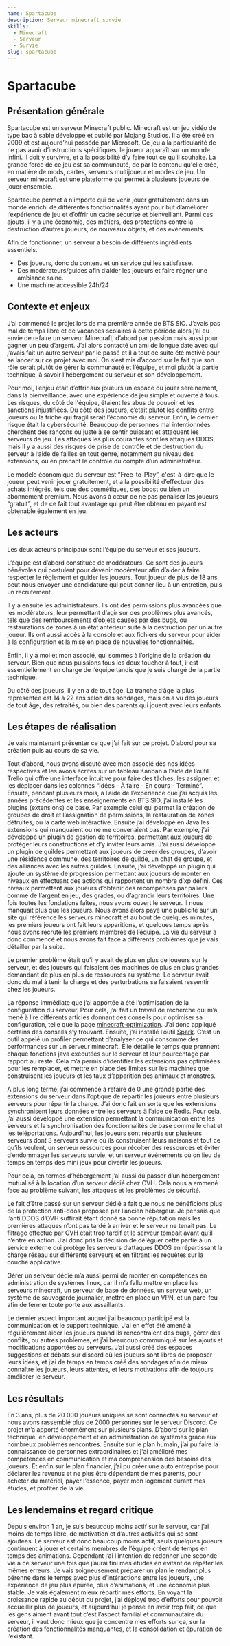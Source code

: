 ```yaml
---
name: Spartacube
description: Serveur minecraft survie
skills:
  - Minecraft
  - Serveur
  - Survie
slug: spartacube
---
```


# Spartacube

## Présentation générale

Spartacube est un serveur Minecraft public. Minecraft est un jeu vidéo de type bac à sable développé et publié par Mojang Studios. Il a été créé en 2009 et est aujourd’hui possédé par Microsoft. Ce jeu a la particularité de ne pas avoir d’instructions spécifiques, le joueur apparaît sur un monde infini. Il doit y survivre, et a la possibilité d’y faire tout ce qu’il souhaite. La grande force de ce jeu est sa communauté, de par le contenu qu'elle crée, en matière de mods, cartes, serveurs multijoueur et modes de jeu. Un serveur minecraft est une plateforme qui permet à plusieurs joueurs de jouer ensemble.

Spartacube permet à n’importe qui de venir jouer gratuitement dans un monde enrichi de différentes fonctionnalités ayant pour but d’améliorer l’expérience de jeu et d’offrir un cadre sécurisé et bienveillant. Parmi ces ajouts, il y a une économie, des métiers, des protections contre la destruction d’autres joueurs, de nouveaux objets, et des événements.

Afin de fonctionner, un serveur a besoin de différents ingrédients essentiels.

- Des joueurs, donc du contenu et un service qui les satisfasse.
- Des modérateurs/guides afin d’aider les joueurs et faire régner une ambiance saine.
- Une machine accessible 24h/24

## Contexte et enjeux

J’ai commencé le projet lors de ma première année de BTS SIO. J’avais pas mal de temps libre et de vacances scolaires à cette période alors j’ai eu envie de refaire un serveur Minecraft, d’abord par passion mais aussi pour gagner un peu d’argent. J’ai alors contacté un ami de longue date avec qui j’avais fait un autre serveur par le passé et il a tout de suite été motivé pour se lancer sur ce projet avec moi. On s’est mis d’accord sur le fait que son rôle serait plutôt de gérer la communauté et l’équipe, et moi plutôt la partie technique, à savoir l’hébergement du serveur et son développement.

Pour moi, l’enjeu était d’offrir aux joueurs un espace où jouer sereinement, dans la bienveillance, avec une expérience de jeu simple et ouverte à tous. Les risques, du côté de l'équipe, étaient les abus de pouvoir et les sanctions injustifiées. Du côté des joueurs, c’était plutôt les conflits entre joueurs ou la triche qui fragiliserait l’économie du serveur. Enfin, le dernier risque était la cybersécurité. Beaucoup de personnes mal intentionnées cherchent des rançons ou juste à se sentir puissant et attaquent les serveurs de jeu. Les attaques les plus courantes sont les attaques DDOS, mais il y a aussi des risques de prise de contrôle et de destruction du serveur à l’aide de failles en tout genre, notamment au niveau des extensions, ou en prenant le contrôle du compte d’un administrateur.

Le modèle économique du serveur est “Free-to-Play”, c'est-à-dire que le joueur peut venir jouer gratuitement, et a la possibilité d’effectuer des achats intégrés, tels que des cosmétiques, des boost ou bien un abonnement premium. Nous avons à cœur de ne pas pénaliser les joueurs “gratuit”, et de ce fait tout avantage qui peut être obtenu en payant est obtenable également en jeu.

## Les acteurs

Les deux acteurs principaux sont l’équipe du serveur et ses joueurs. 

L’équipe est d’abord constituée de modérateurs. Ce sont des joueurs bénévoles qui postulent pour devenir modérateur afin d’aider à faire respecter le règlement et guider les joueurs. Tout joueur de plus de 18 ans peut nous envoyer une candidature qui peut donner lieu à un entretien, puis un recrutement.

Il y a ensuite les administrateurs. Ils ont des permissions plus avancées que les modérateurs, leur permettant d’agir sur des problèmes plus avancés, tels que des remboursements d’objets causés par des bugs, ou restaurations de zones à un état antérieur suite à la destruction par un autre joueur. Ils ont aussi accès à la console et aux fichiers du serveur pour aider à la configuration et la mise en place de nouvelles fonctionnalités.

Enfin, il y a moi et mon associé, qui sommes à l’origine de la création du serveur. Bien que nous puissions tous les deux toucher à tout, il est essentiellement en charge de l’équipe tandis que je suis chargé de la partie technique.

Du côté des joueurs, il y en a de tout âge. La tranche d’âge la plus représentée est 14 à 22 ans selon des sondages, mais on a vu des joueurs de tout âge, des retraités, ou bien des parents qui jouent avec leurs enfants.

## Les étapes de réalisation

Je vais maintenant présenter ce que j’ai fait sur ce projet. D’abord pour sa création puis au cours de sa vie.

Tout d’abord, nous avons discuté avec mon associé des nos idées respectives et les avons écrites sur un tableau Kanban à l’aide de l’outil Trello qui offre une interface intuitive pour faire des tâches, les assigner, et les déplacer dans les colonnes “Idées - À faire - En cours - Terminé”. Ensuite, pendant plusieurs mois, à l’aide de l’expérience que j’ai acquis les années précédentes et les enseignements en BTS SIO, j’ai installé les plugins (extensions) de base. Par exemple celui qui permet la création de groupes de droit et l’assignation de permissions, la restauration de zones détruites, ou la carte web intéractive. Ensuite j’ai développé en Java les extensions qui manquaient ou ne me convenaient pas. Par exemple, j’ai développé un plugin de gestion de territoires, permettant aux joueurs de protéger leurs constructions et d’y inviter leurs amis. J’ai aussi développé un plugin de guildes permettant aux joueurs de créer des groupes, d’avoir une résidence commune, des territoires de guilde, un chat de groupe, et des alliances avec les autres guildes. Ensuite, j’ai développé un plugin qui ajoute un système de progression permettant aux joueurs de monter en niveaux en effectuant des actions qui rapportent un nombre d’xp défini. Ces niveaux permettent aux joueurs d’obtenir des récompenses par paliers comme de l’argent en jeu, des grades, ou d’agrandir leurs territoires. Une fois toutes les fondations faîtes, nous avons ouvert le serveur. Il nous manquait plus que les joueurs. Nous avons alors payé une publicité sur un site qui référence les serveurs minecraft et au bout de quelques minutes, les premiers joueurs ont fait leurs apparitions, et quelques temps après nous avons recruté les premiers membres de l’équipe. La vie du serveur a donc commencé et nous avons fait face à différents problèmes que je vais détailler par la suite.

Le premier problème était qu’il y avait de plus en plus de joueurs sur le serveur, et des joueurs qui faisaient des machines de plus en plus grandes demandant de plus en plus de ressources au système. Le serveur avait donc du mal à tenir la charge et des perturbations se faisaient ressentir chez les joueurs.

La réponse immédiate que j’ai apportée a été l’optimisation de la configuration du serveur. Pour cela, j’ai fait un travail de recherche qui m’a mené à lire différents articles donnant des conseils pour optimiser sa configuration, telle que la page [minecraft-optimization](https://github.com/YouHaveTrouble/minecraft-optimization). J’ai donc appliqué certains des conseils s’y trouvant. Ensuite, j’ai installé l’outil [Spark](https://spark.lucko.me/). C’est un outil appelé un profiler permettant d’analyser ce qui consomme des performances sur un serveur minecraft. Elle détaille le temps que prennent chaque fonctions java exécutées sur le serveur et leur pourcentage par rapport au reste. Cela m’a permis d’identifier les extensions pas optimisées pour les remplacer, et mettre en place des limites sur les machines que construisent les joueurs et les taux d’apparition des animaux et monstres.

A plus long terme, j’ai commencé à refaire de 0 une grande partie des extensions du serveur dans l’optique de répartir les joueurs entre plusieurs serveurs pour répartir la charge. J’ai donc fait en sorte que les extensions synchronisent leurs données entre les serveurs à l’aide de Redis. Pour cela, j’ai aussi développé une extension permettant la communication entre les serveurs et la synchronisation des fonctionnalités de base comme le chat et les téléportations. Aujourd’hui, les joueurs sont répartis sur plusieurs serveurs dont 3 serveurs survie où ils construisent leurs maisons et tout ce qu’ils veulent, un serveur ressources pour récolter des ressources et éviter d’endommager les serveurs survie, et un serveur événements où on lieu de temps en temps des mini jeux pour divertir les joueurs.

Pour cela, en termes d’hébergement j’ai aussi dû passer d’un hébergement mutualisé à la location d’un serveur dédié chez OVH. Cela nous a emmené face au problème suivant, les attaques et les problèmes de sécurité.

Le fait d’être passé sur un serveur dédié a fait que nous ne bénéficions plus de la protection anti-ddos proposée par l’ancien hébergeur. Je pensais que l’anti DDOS d’OVH suffirait étant donné sa bonne réputation mais les premières attaques n’ont pas tardé à arriver et le serveur ne tenait pas. Le filtrage effectué par OVH était trop tardif et le serveur tombait avant qu’il n’entre en action. J’ai donc pris la décision de déléguer cette partie à un service externe qui protège les serveurs d’attaques DDOS en répartissant la charge réseau sur différents serveurs et en filtrant les requêtes sur la couche applicative.

Gérer un serveur dédié m’a aussi permi de monter en compétences en administration de systèmes linux, car il m’a fallu mettre en place les serveurs minecraft, un serveur de base de données, un serveur web, un système de sauvegarde journalier, mettre en place un VPN, et un pare-feu afin de fermer toute porte aux assaillants.

Le dernier aspect important auquel j’ai beaucoup participé est la communication et le support technique. J’ai en effet été amené à régulièrement aider les joueurs quand ils rencontraient des bugs, gérer des conflits, ou autres problèmes, et j’ai beaucoup communiqué sur les ajouts et modifications apportées au serveurs. J’ai aussi créé des espaces suggestions et débats sur discord où les joueurs sont libres de proposer leurs idées, et j’ai de temps en temps créé des sondages afin de mieux connaître les joueurs, leurs attentes, et leurs motivations afin de toujours améliorer le serveur.

## Les résultats

En 3 ans, plus de 20 000 joueurs uniques se sont connectés au serveur et nous avons rassemblé plus de 2000 personnes sur le serveur Discord. Ce projet m’a apporté énormément sur plusieurs plans. D’abord sur le plan technique, en développement et en administration de systèmes grâce aux nombreux problèmes rencontrés. Ensuite sur le plan humain, j’ai pu faire la connaissance de personnes extraordinaires et j'ai amélioré mes compétences en communication et ma compréhension des besoins des joueurs. Et enfin sur le plan financier, j’ai pu créer une auto entreprise pour déclarer les revenus et ne plus être dépendant de mes parents, pour acheter du matériel, payer l’essence, payer mon logement durant mes études, et profiter de la vie.

## Les lendemains et regard critique

Depuis environ 1 an, je suis beaucoup moins actif sur le serveur, car j’ai moins de temps libre, de motivation et d’autres activités qui se sont ajoutées. Le serveur est donc beaucoup moins actif, seuls quelques joueurs continuent à jouer et certains membres de l’équipe créent de temps en temps des animations. Cependant j’ai l’intention de redonner une seconde vie à ce serveur une fois que j’aurai fini mes études en évitant de répéter les mêmes erreurs. Je vais soigneusement préparer un plan le rendant plus pérenne dans le temps avec plus d’intéractions entre les joueurs, une expérience de jeu plus épurée, plus d’animations, et une économie plus stable. Je vais également mieux répartir mes efforts. En voyant la croissance rapide au début du projet, j’ai déployé trop d’efforts pour pouvoir accueillir plus de joueurs, et aujourd’hui je pense en avoir trop fait, ce que les gens aiment avant tout c’est l’aspect familial et communautaire du serveur, il vaut donc mieux que je concentre mes efforts sur ça, sur la création des fonctionnalités manquantes, et la consolidation et épuration de l’existant.
